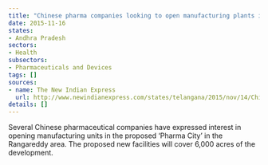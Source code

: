 ```yaml
---
title: "Chinese pharma companies looking to open manufacturing plants in Rangareddy"
date: 2015-11-16
states:
- Andhra Pradesh
sectors:
- Health
subsectors:
- Pharmaceuticals and Devices
tags: []
sources:
- name: The New Indian Express
  url: http://www.newindianexpress.com/states/telangana/2015/nov/14/Chinese-Firms-Keen-to-Open-Units-in-Pharma-Hyderabad-842720.html
details: []
---
```


Several Chinese pharmaceutical companies have expressed interest in opening manufacturing units in the proposed ‘Pharma City’ in the Rangareddy area. The proposed new facilities will cover 6,000 acres of the development.
